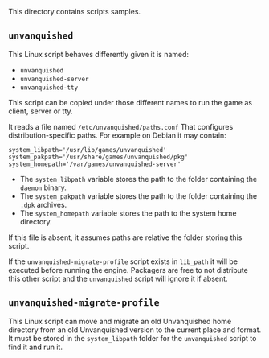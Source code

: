 This directory contains scripts samples.

## `unvanquished`

This Linux script behaves differently given it is named:

- `unvanquished`
- `unvanquished-server`
- `unvanquished-tty`

This script can be copied under those different names
to run the game as client, server or tty.

It reads a file named `/etc/unvanquished/paths.conf`
That configures distribution-specific paths. For example
on Debian it may contain:

```
system_libpath='/usr/lib/games/unvanquished'
system_pakpath='/usr/share/games/unvanquished/pkg'
system_homepath='/var/games/unvanquished-server'
```

- The `system_libpath` variable stores the path to the folder
containing the `daemon` binary.
- The `system_pakpath` variable stores the path to the folder
containing the `.dpk` archives.
- The `system_homepath` variable stores the path to the
system home directory.

If this file is absent, it assumes paths are relative the
folder storing this script.

If the `unvanquished-migrate-profile` script exists in `lib_path`
it will be executed before running the engine. Packagers are free
to not distribute this other script and the `unvanquished` script
will ignore it if absent.

## `unvanquished-migrate-profile`

This Linux script can move and migrate an old Unvanquished home
directory from an old Unvanquished version to the current place
and format. It must be stored in the `system_libpath` folder for
the `unvanquished` script to find it and run it.
